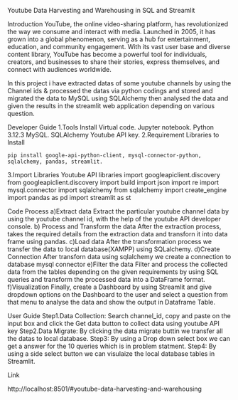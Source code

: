 Youtube Data Harvesting and Warehousing in SQL and Streamlit

Introduction
YouTube, the online video-sharing platform, has revolutionized the way we consume and interact with media. Launched in 2005, it has grown into a global phenomenon, serving as a hub for entertainment, education, and community engagement. With its vast user base and diverse content library, YouTube has become a powerful tool for individuals, creators, and businesses to share their stories, express themselves, and connect with audiences worldwide.

In this project i have extracted datas of some youtube channels by using the Channel ids & processed the datas via python codings and stored and migrated the data to MySQL using SQLAlchemy then analysed the data and given the results in the streamlit web application depending on various question.


Developer Guide
1.Tools Install
    Virtual code.
    Jupyter notebook.
    Python 3.12.3
    MySQL.
    SQLAlchemy
    Youtube API key.
2.Requirement Libraries to Install
        
    pip install google-api-python-client, mysql-connector-python, sqlalchemy, pandas, streamlit.

3.Import Libraries
    Youtube API libraries
    import googleapiclient.discovery
    from googleapiclient.discovery import build
    import json
    import re
    import mysql.connector
    import sqlalchemy
    from sqlalchemy import create_engine
    import pandas as pd
    import streamlit as st

Code Process
a)Extract data
    Extract the particular youtube channel data by using the youtube channel id, with the help of the youtube API developer console.
b) Process and Transform the data
    After the extraction process, takes the required details from the extraction data and transforn it into data frame using pandas.
c)Load data
    After the transformation process we transfer the data to local database(XAMPP) using SQLalchemy.
d)Create Connection
    After transforn data using sqlalchemy we create a connection to database mysql connector
e)Filter the data
    Filter and process the collected data from the tables depending on the given requirements by using SQL queries and transform the processed data into a DataFrame format.
f)Visualization
    Finally, create a Dashboard by using Streamlit and give dropdown options on the Dashboard to the user and select a question from that menu to analyse the data and show the output in Dataframe Table.
    

User Guide
Step1.Data Collection:
    Search channel_id, copy and paste on the input box and click the Get data button to collect data using youtube API key
Step2.Data Migrate:
    By clicking the data migrate buttin we transfer all the datas to local database.
Step3:
    By using a Drop down select box we can get a answer for the 10 queries which is in problem statment.
Step4:
    By using a side select button we can visulaize the local database tables in Streamlit.


Link

http://localhost:8501/#youtube-data-harvesting-and-warehousing